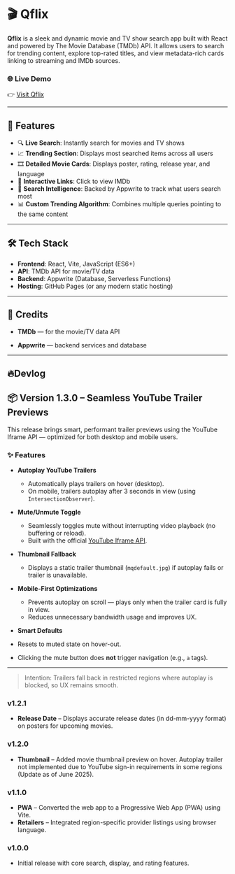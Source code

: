 # 🎬 Qflix

**Qflix** is a sleek and dynamic movie and TV show search app built with React and powered by The Movie Database (TMDb) API. It allows users to search for trending content, explore top-rated titles, and view metadata-rich cards linking to streaming and IMDb sources.

### 🌐 Live Demo
👉 [Visit Qflix](https://demon202.github.io/Qflix)  

---

## 📌 Features

- 🔍 **Live Search**: Instantly search for movies and TV shows
- 📈 **Trending Section**: Displays most searched items across all users
- 🎞️ **Detailed Movie Cards**: Displays poster, rating, release year, and language
- 🎯 **Interactive Links**: Click to view IMDb
- 🧠 **Search Intelligence**: Backed by Appwrite to track what users search most
- 📊 **Custom Trending Algorithm**: Combines multiple queries pointing to the same content

---

## 🛠️ Tech Stack

- **Frontend**: React, Vite, JavaScript (ES6+)
- **API**: TMDb API for movie/TV data
- **Backend**: Appwrite (Database, Serverless Functions)
- **Hosting**: GitHub Pages (or any modern static hosting)

---

## 🙌 Credits 
- **TMDb** — for the movie/TV data API

- **Appwrite** — backend services and database

---

## 🔥Devlog

## 📦 Version 1.3.0 – Seamless YouTube Trailer Previews

This release brings smart, performant trailer previews using the YouTube Iframe API — optimized for both desktop and mobile users.

### ✨ Features

- **Autoplay YouTube Trailers**
  - Automatically plays trailers on hover (desktop).
  - On mobile, trailers autoplay after 3 seconds in view (using `IntersectionObserver`).
  
- **Mute/Unmute Toggle**
  - Seamlessly toggles mute without interrupting video playback (no buffering or reload).
  - Built with the official [YouTube Iframe API](https://developers.google.com/youtube/iframe_api_reference).

- **Thumbnail Fallback**
  - Displays a static trailer thumbnail (`mqdefault.jpg`) if autoplay fails or trailer is unavailable.

- **Mobile-First Optimizations**
  - Prevents autoplay on scroll — plays only when the trailer card is fully in view.
  - Reduces unnecessary bandwidth usage and improves UX.

-  **Smart Defaults**
  - Resets to muted state on hover-out.
  - Clicking the mute button does **not** trigger navigation (e.g., `a` tags).

---

> Intention: Trailers fall back in restricted regions where autoplay is blocked, so UX remains smooth.


### v1.2.1
- **Release Date** – Displays accurate release dates (in dd-mm-yyyy format) on posters for upcoming movies.

### v1.2.0
- **Thumbnail** – Added movie thumbnail preview on hover. Autoplay trailer not implemented due to YouTube sign-in requirements in some regions (Update as of June 2025).


### v1.1.0
- **PWA** – Converted the web app to a Progressive Web App (PWA) using Vite.
- **Retailers** – Integrated region-specific provider listings using browser language.

### v1.0.0
- Initial release with core search, display, and rating features.